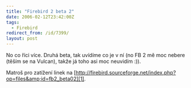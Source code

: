 ```yaml
---
title: "Firebird 2 beta 2"
date: 2006-02-12T23:42:00Z
tags:
  - Firebird
redirect_from: /id/7399/
layout: post
---
```

No co říci více. Druhá beta, tak uvídíme co je v ní (no FB 2 mě moc nebere (těším se na Vulcan), takže já toho asi moc neuvidím :)).

Matroš pro zatížení linek na [http://firebird.sourceforge.net/index.php?op=files&amp;id=fb2_beta02][1].

[1]: http://firebird.sourceforge.net/index.php?op=files&amp;id=fb2_beta02